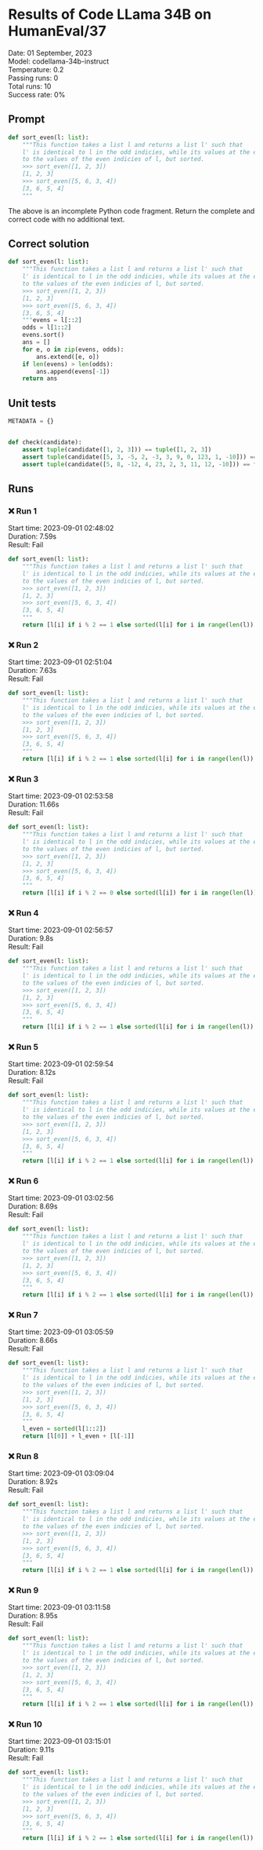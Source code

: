# Results of Code LLama 34B on HumanEval/37
Date: 01 September, 2023<br />
Model: codellama-34b-instruct<br />
Temperature: 0.2<br />
Passing runs: 0<br />
Total runs: 10<br />
Success rate: 0%
## Prompt
```python
def sort_even(l: list):
    """This function takes a list l and returns a list l' such that
    l' is identical to l in the odd indicies, while its values at the even indicies are equal
    to the values of the even indicies of l, but sorted.
    >>> sort_even([1, 2, 3])
    [1, 2, 3]
    >>> sort_even([5, 6, 3, 4])
    [3, 6, 5, 4]
    """
```
The above is an incomplete Python code fragment. Return the complete and correct code with no additional text.
## Correct solution
```python
def sort_even(l: list):
    """This function takes a list l and returns a list l' such that
    l' is identical to l in the odd indicies, while its values at the even indicies are equal
    to the values of the even indicies of l, but sorted.
    >>> sort_even([1, 2, 3])
    [1, 2, 3]
    >>> sort_even([5, 6, 3, 4])
    [3, 6, 5, 4]
    """evens = l[::2]
    odds = l[1::2]
    evens.sort()
    ans = []
    for e, o in zip(evens, odds):
        ans.extend([e, o])
    if len(evens) > len(odds):
        ans.append(evens[-1])
    return ans
```
## Unit tests
```python
METADATA = {}


def check(candidate):
    assert tuple(candidate([1, 2, 3])) == tuple([1, 2, 3])
    assert tuple(candidate([5, 3, -5, 2, -3, 3, 9, 0, 123, 1, -10])) == tuple([-10, 3, -5, 2, -3, 3, 5, 0, 9, 1, 123])
    assert tuple(candidate([5, 8, -12, 4, 23, 2, 3, 11, 12, -10])) == tuple([-12, 8, 3, 4, 5, 2, 12, 11, 23, -10])
```
## Runs
### ❌ Run 1
Start time: 2023-09-01 02:48:02<br />
Duration: 7.59s<br />
Result: Fail
```python
def sort_even(l: list):
    """This function takes a list l and returns a list l' such that
    l' is identical to l in the odd indicies, while its values at the even indicies are equal
    to the values of the even indicies of l, but sorted.
    >>> sort_even([1, 2, 3])
    [1, 2, 3]
    >>> sort_even([5, 6, 3, 4])
    [3, 6, 5, 4]
    """
    return [l[i] if i % 2 == 1 else sorted(l[i] for i in range(len(l)) if i % 2 == 0) for i in range(len(l))]
```
### ❌ Run 2
Start time: 2023-09-01 02:51:04<br />
Duration: 7.63s<br />
Result: Fail
```python
def sort_even(l: list):
    """This function takes a list l and returns a list l' such that
    l' is identical to l in the odd indicies, while its values at the even indicies are equal
    to the values of the even indicies of l, but sorted.
    >>> sort_even([1, 2, 3])
    [1, 2, 3]
    >>> sort_even([5, 6, 3, 4])
    [3, 6, 5, 4]
    """
    return [l[i] if i % 2 == 1 else sorted(l[i] for i in range(len(l)) if i % 2 == 0) for i in range(len(l))]
```
### ❌ Run 3
Start time: 2023-09-01 02:53:58<br />
Duration: 11.66s<br />
Result: Fail
```python
def sort_even(l: list):
    """This function takes a list l and returns a list l' such that
    l' is identical to l in the odd indicies, while its values at the even indicies are equal
    to the values of the even indicies of l, but sorted.
    >>> sort_even([1, 2, 3])
    [1, 2, 3]
    >>> sort_even([5, 6, 3, 4])
    [3, 6, 5, 4]
    """
    return [l[i] if i % 2 == 0 else sorted(l[i]) for i in range(len(l))]
```
### ❌ Run 4
Start time: 2023-09-01 02:56:57<br />
Duration: 9.8s<br />
Result: Fail
```python
def sort_even(l: list):
    """This function takes a list l and returns a list l' such that
    l' is identical to l in the odd indicies, while its values at the even indicies are equal
    to the values of the even indicies of l, but sorted.
    >>> sort_even([1, 2, 3])
    [1, 2, 3]
    >>> sort_even([5, 6, 3, 4])
    [3, 6, 5, 4]
    """
    return [l[i] if i % 2 == 1 else sorted(l[i] for i in range(len(l)) if i % 2 == 0) for i in range(len(l))]
```
### ❌ Run 5
Start time: 2023-09-01 02:59:54<br />
Duration: 8.12s<br />
Result: Fail
```python
def sort_even(l: list):
    """This function takes a list l and returns a list l' such that
    l' is identical to l in the odd indicies, while its values at the even indicies are equal
    to the values of the even indicies of l, but sorted.
    >>> sort_even([1, 2, 3])
    [1, 2, 3]
    >>> sort_even([5, 6, 3, 4])
    [3, 6, 5, 4]
    """
    return [l[i] if i % 2 == 1 else sorted(l[i] for i in range(len(l)) if i % 2 == 0) for i in range(len(l))]
```
### ❌ Run 6
Start time: 2023-09-01 03:02:56<br />
Duration: 8.69s<br />
Result: Fail
```python
def sort_even(l: list):
    """This function takes a list l and returns a list l' such that
    l' is identical to l in the odd indicies, while its values at the even indicies are equal
    to the values of the even indicies of l, but sorted.
    >>> sort_even([1, 2, 3])
    [1, 2, 3]
    >>> sort_even([5, 6, 3, 4])
    [3, 6, 5, 4]
    """
    return [l[i] if i % 2 == 1 else sorted(l[i] for i in range(len(l)) if i % 2 == 0) for i in range(len(l))]
```
### ❌ Run 7
Start time: 2023-09-01 03:05:59<br />
Duration: 8.66s<br />
Result: Fail
```python
def sort_even(l: list):
    """This function takes a list l and returns a list l' such that
    l' is identical to l in the odd indicies, while its values at the even indicies are equal
    to the values of the even indicies of l, but sorted.
    >>> sort_even([1, 2, 3])
    [1, 2, 3]
    >>> sort_even([5, 6, 3, 4])
    [3, 6, 5, 4]
    """
    l_even = sorted(l[1::2])
    return [l[0]] + l_even + [l[-1]]
```
### ❌ Run 8
Start time: 2023-09-01 03:09:04<br />
Duration: 8.92s<br />
Result: Fail
```python
def sort_even(l: list):
    """This function takes a list l and returns a list l' such that
    l' is identical to l in the odd indicies, while its values at the even indicies are equal
    to the values of the even indicies of l, but sorted.
    >>> sort_even([1, 2, 3])
    [1, 2, 3]
    >>> sort_even([5, 6, 3, 4])
    [3, 6, 5, 4]
    """
    return [l[i] if i % 2 == 1 else sorted(l[i] for i in range(len(l)) if i % 2 == 0) for i in range(len(l))]
```
### ❌ Run 9
Start time: 2023-09-01 03:11:58<br />
Duration: 8.95s<br />
Result: Fail
```python
def sort_even(l: list):
    """This function takes a list l and returns a list l' such that
    l' is identical to l in the odd indicies, while its values at the even indicies are equal
    to the values of the even indicies of l, but sorted.
    >>> sort_even([1, 2, 3])
    [1, 2, 3]
    >>> sort_even([5, 6, 3, 4])
    [3, 6, 5, 4]
    """
    return [l[i] if i % 2 == 1 else sorted(l[i] for i in range(len(l)) if i % 2 == 0) for i in range(len(l))]
```
### ❌ Run 10
Start time: 2023-09-01 03:15:01<br />
Duration: 9.11s<br />
Result: Fail
```python
def sort_even(l: list):
    """This function takes a list l and returns a list l' such that
    l' is identical to l in the odd indicies, while its values at the even indicies are equal
    to the values of the even indicies of l, but sorted.
    >>> sort_even([1, 2, 3])
    [1, 2, 3]
    >>> sort_even([5, 6, 3, 4])
    [3, 6, 5, 4]
    """
    return [l[i] if i % 2 == 1 else sorted(l[i] for i in range(len(l)) if i % 2 == 0) for i in range(len(l))]
```
